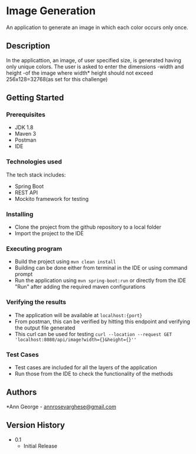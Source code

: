 # Image Generation

An application to generate an image in which each color occurs only once.

## Description

In the applicattion, an image, of user specified size, is generated having only unique colors. The user is asked to enter the dimensions -width and height -of the image where width* height should not exceed 256x128=32768(as set for this challenge)

## Getting Started

### Prerequisites

* JDK 1.8
* Maven 3
* Postman
* IDE

### Technologies used
The tech stack includes:
* Spring Boot
* REST API
* Mockito framework for testing


### Installing

* Clone the project from the github repository to a local folder 
* Import the project to the IDE

### Executing program

* Build the project using ```mvn clean install ```
* Building can be done either from terminal in the IDE or using command prompt
* Run the application using ```mvn spring-boot:run``` or directly from the IDE "Run" after adding the required maven configurations

### Verifying the results

* The application will be available at ```localhost:{port}```
* From postman, this can be verified by hitting this endpoint and verifying the output file generated
* This curl can be used for testing 
```curl --location --request GET 'localhost:8080/api/image?width={}&height={}''```

### Test Cases

* Test cases are included for all the layers of the application
* Run those from the IDE to check the functionality of the methods

## Authors

*Ann George - annrosevarghese@gmail.com

## Version History

* 0.1
    * Initial Release
